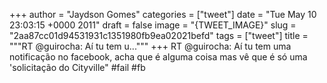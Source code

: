 
+++
author = "Jaydson Gomes"
categories = ["tweet"]
date = "Tue May 10 23:03:15 +0000 2011"
draft = false
image = "{TWEET_IMAGE}"
slug = "2aa87cc01d94531931c1351980fb9ea02021befd"
tags = ["tweet"]
title = """RT @guirocha: Aí tu tem u..."""
+++
RT @guirocha: Aí tu tem uma notificação no facebook, acha que é alguma coisa mas vê que é só uma 'solicitação do Cityville" #fail #fb
